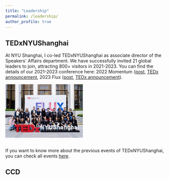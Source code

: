 ```yaml
---
title: "Leadership"
permalink: /leadership/
author_profile: true
---
```

## TEDxNYUShanghai

At NYU Shanghai, I co-led TEDxNYUShanghai as associate director of the Speakers' Affairs department. We have successfully invited 21 global leaders to join, attracting 800+ visitors in 2021-2023. You can find the details of our 2021-2023 conference here: 2022 Momentum ([post](https://shanghai.nyu.edu/news/tedxnyushanghai-presents-momentum-time-coronavirus), [TEDx announcement](https://www.ted.com/tedx/events/48579), 2023 Flux ([post](https://shanghai.nyu.edu/news/tedxnyushanghai-self-discovery-and-resilience-state-flux), [TEDx announcement](https://www.ted.com/tedx/events/51403)). 

<div style="display: flex;">
    <img src="/images/flux.jpg" alt="Spring 2023" style="flex: 1; max-width: 48%; margin-right: 2%;" />
</div>

<br>

If you want to know more about the previous events of TEDxNYUShanghai, you can check all events [here](https://www.ted.com/tedx/events?autocomplete_filter=TEDxNYUShanghai&when=past).

## CCD
